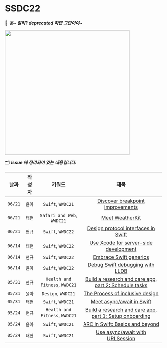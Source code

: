 # SSDC22

🤡 _**응~ 질려? deprecated 하면 그만이야~**_

<img src="https://user-images.githubusercontent.com/69136340/170042427-affafdcb-36de-4932-ae08-b49f56c65891.jpeg" width ="400">

🗂 _**Issue 에 정리되어 있는 내용입니다.**_

| 날짜 | 작성자 | 키워드 | 제목 |
|:--:|:--:|:--:|:--:|
| `06/21` | `윤아` | `Swift`, `WWDC21` | [Discover breakpoint improvements](https://github.com/Secret-Of-SwiftUI/SSDC22/issues/12) |
| `06/21` | `태현` | `Safari and Web`, `WWDC21` | [Meet WeatherKit](https://github.com/Secret-Of-SwiftUI/SSDC22/issues/11) |
| `06/21` | `현규` | `Swift`, `WWDC22` | [Design protocol interfaces in Swift](https://github.com/Secret-Of-SwiftUI/SSDC22/issues/10) |
| `06/14` | `태현` | `Swift`, `WWDC22` | [Use Xcode for server-side development](https://github.com/Secret-Of-SwiftUI/SSDC22/issues/9) |
| `06/14` | `현규` | `Swift`, `WWDC22` | [Embrace Swift generics](https://github.com/Secret-Of-SwiftUI/SSDC22/issues/8) |
| `06/14` | `윤아` | `Swift`, `WWDC22` | [Debug Swift debugging with LLDB](https://github.com/Secret-Of-SwiftUI/SSDC22/issues/7) |
| `05/31` | `현규` | `Health and Fitness`, `WWDC21` | [Build a research and care app, part 2: Schedule tasks](https://github.com/Secret-Of-SwiftUI/SSDC22/issues/6) |
| `05/31` | `윤아` | `Design`, `WWDC21` | [The Process of inclusive design](https://github.com/Secret-Of-SwiftUI/SSDC22/issues/5) |
| `05/31` | `태현` | `Swift`, `WWDC21` | [Meet async/await in Swift](https://github.com/Secret-Of-SwiftUI/SSDC22/issues/4) |
| `05/24` | `현규` | `Health and Fitness`, `WWDC21` | [Build a research and care app, part 1: Setup onboarding](https://github.com/Secret-Of-SwiftUI/SSDC22/issues/3) |
| `05/24` | `윤아` | `Swift`, `WWDC21` | [ARC in Swift: Basics and beyond](https://github.com/Secret-Of-SwiftUI/SSDC22/issues/2) |
| `05/24` | `태현` | `Swift`, `WWDC21` | [Use async/await with URLSession](https://github.com/Secret-Of-SwiftUI/SSDC22/issues/1) |
